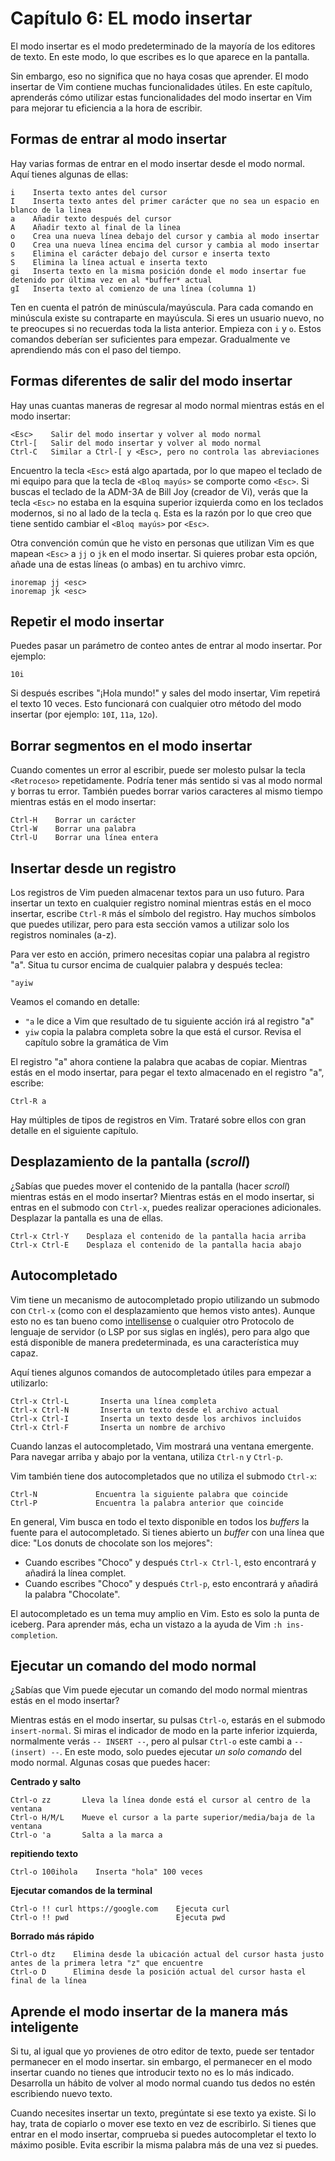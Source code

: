 # Capítulo 6: EL modo insertar

El modo insertar es el modo predeterminado de la mayoría de los editores de texto. En este modo, lo que escribes es lo que aparece en la pantalla.

Sin embargo, eso no significa que no haya cosas que aprender. El modo insertar de Vim contiene muchas funcionalidades útiles. En este capítulo, aprenderás cómo utilizar estas funcionalidades del modo insertar en Vim para mejorar tu eficiencia a la hora de escribir.

## Formas de entrar al modo insertar

Hay varias formas de entrar en el modo insertar desde el modo normal. Aquí tienes algunas de ellas:

```text
i    Inserta texto antes del cursor
I    Inserta texto antes del primer carácter que no sea un espacio en blanco de la linea
a    Añadir texto después del cursor
A    Añadir texto al final de la linea
o    Crea una nueva línea debajo del cursor y cambia al modo insertar
O    Crea una nueva línea encima del cursor y cambia al modo insertar
s    Elimina el carácter debajo del cursor e inserta texto
S    Elimina la línea actual e inserta texto
gi   Inserta texto en la misma posición donde el modo insertar fue detenido por última vez en al *buffer* actual
gI   Inserta texto al comienzo de una línea (columna 1)
```

Ten en cuenta el patrón de minúscula/mayúscula. Para cada comando en minúscula existe su contraparte en mayúscula. Si eres un usuario nuevo, no te preocupes si no recuerdas toda la lista anterior. Empieza con `i` y `o`. Estos comandos deberían ser suficientes para empezar. Gradualmente ve aprendiendo más con el paso del tiempo.

## Formas diferentes de salir del modo insertar

Hay unas cuantas maneras de regresar al modo normal mientras estás en el modo insertar:

```text
<Esc>    Salir del modo insertar y volver al modo normal
Ctrl-[   Salir del modo insertar y volver al modo normal
Ctrl-C   Similar a Ctrl-[ y <Esc>, pero no controla las abreviaciones
```

Encuentro la tecla `<Esc>` está algo apartada, por lo que mapeo el teclado de mi equipo para que la tecla de `<Bloq mayús>` se comporte como `<Esc>`. Si buscas el teclado de la ADM-3A de Bill Joy \(creador de Vi\), verás que la tecla `<Esc>` no estaba en la esquina superior izquierda como en los teclados modernos, si no al lado de la tecla `q`. Esta es la razón por lo que creo que tiene sentido cambiar el `<Bloq mayús>` por `<Esc>`.

Otra convención común que he visto en personas que utilizan Vim es que mapean `<Esc>` a `jj` o `jk` en el modo insertar. Si quieres probar esta opción, añade una de estas líneas \(o ambas\) en tu archivo vimrc.

```text
inoremap jj <esc>
inoremap jk <esc>
```

## Repetir el modo insertar

Puedes pasar un parámetro de conteo antes de entrar al modo insertar. Por ejemplo:

```text
10i
```

Si después escribes "¡Hola mundo!" y sales del modo insertar, Vim repetirá el texto 10 veces. Esto funcionará con cualquier otro método del modo insertar \(por ejemplo: `10I`, `11a`, `12o`\).

## Borrar segmentos en el modo insertar

Cuando comentes un error al escribir, puede ser molesto pulsar la tecla `<Retroceso>` repetidamente. Podría tener más sentido si vas al modo normal y borras tu error. También puedes borrar varios caracteres al mismo tiempo mientras estás en el modo insertar:

```text
Ctrl-H    Borrar un carácter
Ctrl-W    Borrar una palabra
Ctrl-U    Borrar una línea entera
```

## Insertar desde un registro

Los registros de Vim pueden almacenar textos para un uso futuro. Para insertar un texto en cualquier registro nominal mientras estás en el moco insertar, escribe `Ctrl-R` más el símbolo del registro. Hay muchos símbolos que puedes utilizar, pero para esta sección vamos a utilizar solo los registros nominales \(a-z\).

Para ver esto en acción, primero necesitas copiar una palabra al registro "a". Situa tu cursor encima de cualquier palabra y después teclea:

```text
"ayiw
```

Veamos el comando en detalle:

* `"a` le dice a Vim que resultado de tu siguiente acción irá al registro "a"
* `yiw` copia la palabra completa sobre la que está el cursor. Revisa el capítulo sobre la gramática de Vim

El registro "a" ahora contiene la palabra que acabas de copiar. Mientras estás en el modo insertar, para pegar el texto almacenado en el registro "a", escribe:

```text
Ctrl-R a
```

Hay múltiples de tipos de registros en Vim. Trataré sobre ellos con gran detalle en el siguiente capítulo.

## Desplazamiento de la pantalla \(_scroll_\)

¿Sabías que puedes mover el contenido de la pantalla \(hacer _scroll_\) mientras estás en el modo insertar? Mientras estás en el modo insertar, si entras en el submodo con `Ctrl-x`, puedes realizar operaciones adicionales. Desplazar la pantalla es una de ellas.

```text
Ctrl-x Ctrl-Y    Desplaza el contenido de la pantalla hacia arriba
Ctrl-x Ctrl-E    Desplaza el contenido de la pantalla hacia abajo
```

## Autocompletado

Vim tiene un mecanismo de autocompletado propio utilizando un submodo con `Ctrl-x` \(como con el desplazamiento que hemos visto antes\). Aunque esto no es tan bueno como [intellisense](https://code.visualstudio.com/docs/editor/intellisense) o cualquier otro Protocolo de lenguaje de servidor \(o LSP por sus siglas en inglés\), pero para algo que está disponible de manera predeterminada, es una característica muy capaz.

Aquí tienes algunos comandos de autocompletado útiles para empezar a utilizarlo:

```text
Ctrl-x Ctrl-L       Inserta una línea completa
Ctrl-x Ctrl-N       Inserta un texto desde el archivo actual
Ctrl-x Ctrl-I       Inserta un texto desde los archivos incluidos
Ctrl-x Ctrl-F       Inserta un nombre de archivo
```

Cuando lanzas el autocompletado, Vim mostrará una ventana emergente. Para navegar arriba y abajo por la ventana, utiliza `Ctrl-n` y `Ctrl-p`.

Vim también tiene dos autocompletados que no utiliza el submodo `Ctrl-x`:

```text
Ctrl-N             Encuentra la siguiente palabra que coincide
Ctrl-P             Encuentra la palabra anterior que coincide
```

En general, Vim busca en todo el texto disponible en todos los _buffers_ la fuente para el autocompletado. Si tienes abierto un _buffer_ con una línea que dice: "Los donuts de chocolate son los mejores":

* Cuando escribes "Choco" y después `Ctrl-x Ctrl-l`, esto encontrará y añadirá la línea complet.
* Cuando escribes "Choco" y después `Ctrl-p`, esto encontrará y añadirá la palabra "Chocolate".

El autocompletado es un tema muy amplio en Vim. Esto es solo la punta de iceberg. Para aprender más, echa un vistazo a la ayuda de Vim `:h ins-completion`.

## Ejecutar un comando del modo normal

¿Sabías que Vim puede ejecutar un comando del modo normal mientras estás en el modo insertar?

Mientras estás en el modo insertar, su pulsas `Ctrl-o`, estarás en el submodo `insert-normal`. Si miras el indicador de modo en la parte inferior izquierda, normalmente verás `-- INSERT --`, pero al pulsar `Ctrl-o` este cambi a `-- (insert) --`. En este modo, solo puedes ejecutar _un solo comando_ del modo normal. Algunas cosas que puedes hacer:

**Centrado y salto**

```text
Ctrl-o zz       Lleva la línea donde está el cursor al centro de la ventana
Ctrl-o H/M/L    Mueve el cursor a la parte superior/media/baja de la ventana
Ctrl-o 'a       Salta a la marca a
```

**repitiendo texto**

```text
Ctrl-o 100ihola    Inserta "hola" 100 veces
```

**Ejecutar comandos de la terminal**

```text
Ctrl-o !! curl https://google.com    Ejecuta curl
Ctrl-o !! pwd                        Ejecuta pwd
```

**Borrado más rápido**

```text
Ctrl-o dtz    Elimina desde la ubicación actual del cursor hasta justo antes de la primera letra "z" que encuentre
Ctrl-o D      Elimina desde la posición actual del cursor hasta el final de la línea
```

## Aprende el modo insertar de la manera más inteligente

Si tu, al igual que yo provienes de otro editor de texto, puede ser tentador permanecer en el modo insertar. sin embargo, el permanecer en el modo insertar cuando no tienes que introducir texto no es lo más indicado. Desarrolla un hábito de volver al modo normal cuando tus dedos no estén escribiendo nuevo texto.

Cuando necesites insertar un texto, pregúntate si ese texto ya existe. Si lo hay, trata de copiarlo o mover ese texto en vez de escribirlo. Si tienes que entrar en el modo insertar, comprueba si puedes autocompletar el texto lo máximo posible. Evita escribir la misma palabra más de una vez si puedes.

